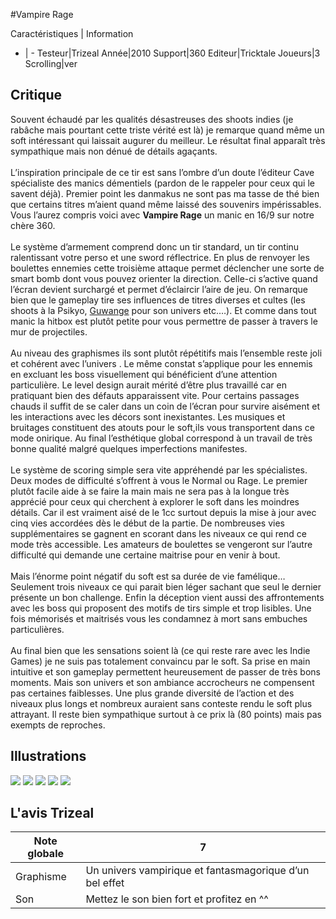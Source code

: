 #Vampire Rage

Caractéristiques | Information
- | -
Testeur|Trizeal
Année|2010
Support|360
Editeur|Tricktale
Joueurs|3
Scrolling|ver

## Critique
Souvent échaudé par les qualités désastreuses des shoots indies (je rabâche mais pourtant cette triste vérité est là) je remarque quand même un soft intéressant qui laissait augurer du meilleur. Le résultat final apparaît très sympathique mais non dénué de détails agaçants.<br/><br/>L’inspiration principale de ce tir est sans l’ombre d’un doute l’éditeur Cave spécialiste des manics démentiels (pardon de le rappeler pour ceux qui le savent déjà). Premier point les danmakus ne sont pas ma tasse de thé bien que certains titres m’aient quand même laissé des souvenirs impérissables. Vous l’aurez compris voici avec <b>Vampire Rage</b> un manic en 16/9 sur notre chère 360.<br/><br/>Le système d’armement comprend donc un tir standard, un tir continu ralentissant votre perso et une sword réflectrice. En plus de renvoyer les boulettes ennemies cette troisième attaque permet déclencher une sorte de smart bomb dont vous pouvez orienter la direction. Celle-ci s’active quand l’écran devient surchargé et permet d’éclaircir l’aire de jeu. On remarque bien que le gameplay tire ses influences de titres diverses et cultes (les shoots à la Psikyo, <a href="index.php?page=fiche&id=77">Guwange</a> pour son univers etc.…). Et comme dans tout manic la hitbox est plutôt petite pour vous permettre de passer à travers le mur de projectiles.<br/><br/>Au niveau des graphismes ils sont plutôt répétitifs mais l’ensemble reste  joli et cohérent avec l’univers . Le même constat s’applique pour les ennemis en excluant les boss visuellement qui bénéficient d’une attention particulière. Le level design aurait mérité d’être plus travaillé car en pratiquant bien des défauts apparaissent vite. Pour certains passages chauds il suffit de se caler dans un coin de l’écran pour survire aisément et les interactions avec les décors sont inexistantes. Les musiques et bruitages constituent des atouts pour le soft,ils vous transportent dans ce mode onirique. Au final l’esthétique global correspond à un travail de très bonne qualité malgré quelques imperfections manifestes.<br/><br/>Le système de scoring simple sera vite appréhendé par les spécialistes. Deux modes de difficulté s’offrent à vous le Normal ou Rage. Le premier plutôt facile aide à se faire la main mais ne sera pas à la longue très apprécié pour ceux qui cherchent à explorer le soft dans les moindres détails. Car il est vraiment aisé de le 1cc surtout depuis la mise à jour avec cinq vies accordées dès le début de la partie. De nombreuses vies supplémentaires se gagnent en scorant dans les niveaux ce qui rend ce mode très accessible. Les amateurs de boulettes se vengeront sur l’autre difficulté qui demande une certaine maitrise pour en venir à bout.<br/><br/>Mais l’énorme point négatif du soft est sa durée de vie famélique…Seulement trois niveaux  ce qui parait bien léger sachant que seul le dernier présente un bon challenge. Enfin la déception vient aussi des affrontements avec les boss qui proposent des motifs de tirs simple et trop lisibles. Une fois mémorisés et maitrisés vous les condamnez à mort sans embuches particulières.<br/><br/>Au final bien que les sensations soient là (ce qui reste rare avec les Indie Games) je ne suis pas totalement convaincu par le soft. Sa prise en main intuitive et son gameplay permettent heureusement de passer de très bons moments. Mais son univers et son ambiance accrocheurs ne compensent pas certaines faiblesses. Une plus grande diversité de l’action et des niveaux plus longs et nombreux auraient sans conteste rendu le soft plus attrayant. Il reste bien sympathique surtout à ce prix là (80 points) mais pas exempts de reproches.<br/>

## Illustrations
![](http://www.shmup.com/images/thumbs/img_fiche_1_1395.png)
![](http://www.shmup.com/images/thumbs/img_fiche_2_1395.jpg)
![](http://www.shmup.com/images/thumbs/img_fiche_3_1395.jpg)
![](http://www.shmup.com/images/thumbs/img_fiche_4_1395.jpg)
![](http://www.shmup.com/images/thumbs/img_fiche_5_1395.jpg)

## L'avis Trizeal
Note globale|7
-|-
Graphisme|Un univers vampirique et fantasmagorique d’un bel effet
Son|Mettez le son bien fort et profitez en ^^
